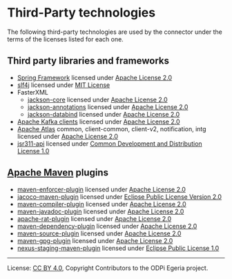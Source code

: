<!-- SPDX-License-Identifier: CC-BY-4.0 -->
<!-- Copyright Contributors to the ODPi Egeria project. -->

# Third-Party technologies

The following third-party technologies are used by the connector under the terms of the licenses listed
for each one.

## Third party libraries and frameworks

- [Spring Framework](https://github.com/spring-projects/spring-framework) licensed under [Apache License 2.0](https://github.com/spring-projects/spring-framework/blob/master/LICENSE.txt)
- [slf4j](https://github.com/qos-ch/slf4j) licensed under [MIT License](https://github.com/qos-ch/slf4j/blob/master/LICENSE.txt)
- FasterXML
    - [jackson-core](https://github.com/FasterXML/jackson-core) licensed under [Apache License 2.0](https://github.com/FasterXML/jackson-core/blob/master/LICENSE)
    - [jackson-annotations](https://github.com/FasterXML/jackson-annotations) licensed under [Apache License 2.0](https://github.com/FasterXML/jackson-annotations/blob/master/LICENSE)
    - [jackson-databind](https://github.com/FasterXML/jackson-databind) licensed under [Apache License 2.0](https://github.com/FasterXML/jackson-databind/blob/master/LICENSE)
- [Apache Kafka clients](https://github.com/apache/kafka) licensed under [Apache License 2.0](https://github.com/apache/kafka/blob/trunk/LICENSE) 
- [Apache Atlas](https://github.com/apache/atlas) common, client-common, client-v2, notification, intg licensed under [Apache License 2.0](https://github.com/apache/atlas/blob/master/LICENSE)
- [jsr311-api](https://mvnrepository.com/artifact/javax.ws.rs/jsr311-api) licensed under [Common Development and Distribution License 1.0](https://mvnrepository.com/artifact/javax.ws.rs/jsr311-api)

## [Apache Maven](https://github.com/apache/maven) plugins

- [maven-enforcer-plugin](https://github.com/apache/maven-enforcer) licensed under [Apache License 2.0](https://github.com/apache/maven-enforcer/blob/master/LICENSE)
- [jacoco-maven-plugin](https://github.com/jacoco/jacoco) licensed under [Eclipse Public License Version 2.0](https://github.com/jacoco/jacoco/blob/master/LICENSE.md)
- [maven-compiler-plugin](https://github.com/apache/maven-compiler-plugin/) licensed under [Apache License 2.0](https://www.apache.org/licenses/LICENSE-2.0)
- [maven-javadoc-plugin](https://github.com/apache/maven-javadoc-plugin) licensed under [Apache License 2.0](https://www.apache.org/licenses/LICENSE-2.0)
- [apache-rat-plugin](https://github.com/apache/creadur-rat) licensed under [Apache License 2.0](https://github.com/apache/creadur-rat/blob/master/LICENSE)
- [maven-dependency-plugin](https://github.com/apache/maven-dependency-plugin) licensed under [Apache License 2.0](https://www.apache.org/licenses/LICENSE-2.0)
- [maven-source-plugin](https://github.com/apache/maven-source-plugin) licensed under [Apache License 2.0](https://www.apache.org/licenses/LICENSE-2.0)
- [maven-gpg-plugin](https://github.com/apache/maven-gpg-plugin) licensed under [Apache License 2.0](https://www.apache.org/licenses/LICENSE-2.0)
- [nexus-staging-maven-plugin](https://github.com/sonatype/nexus-maven-plugins/tree/master/staging/maven-plugin) licensed under [Eclipse Public License 1.0](https://mvnrepository.com/artifact/org.sonatype.plugins/nexus-staging-maven-plugin)

----
License: [CC BY 4.0](https://creativecommons.org/licenses/by/4.0/),
Copyright Contributors to the ODPi Egeria project.
